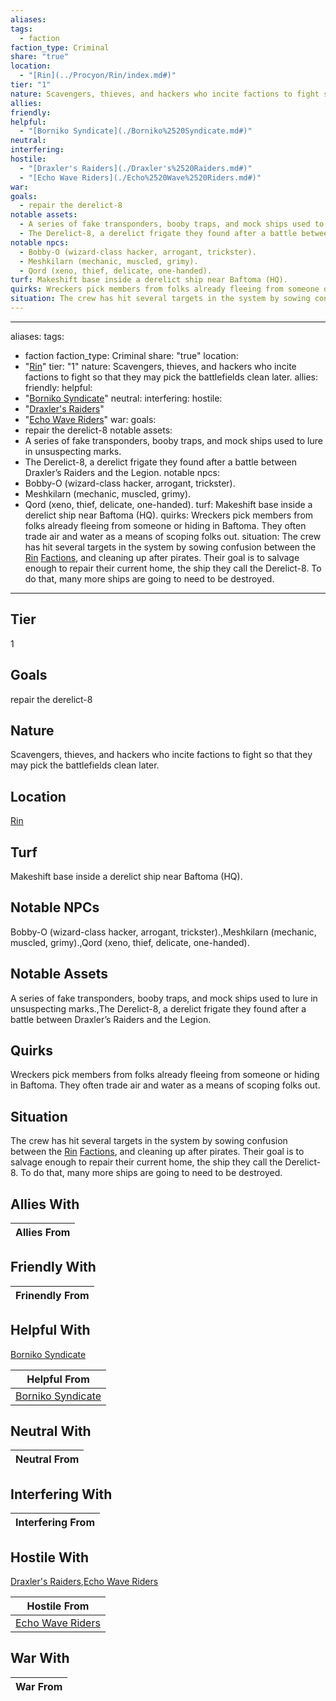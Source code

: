 ```yaml
---
aliases: 
tags:
  - faction
faction_type: Criminal
share: "true"
location:
  - "[Rin](../Procyon/Rin/index.md#)"
tier: "1"
nature: Scavengers, thieves, and hackers who incite factions to fight so that they may pick the battlefields clean later.
allies: 
friendly: 
helpful:
  - "[Borniko Syndicate](./Borniko%2520Syndicate.md#)"
neutral: 
interfering: 
hostile:
  - "[Draxler's Raiders](./Draxler's%2520Raiders.md#)"
  - "[Echo Wave Riders](./Echo%2520Wave%2520Riders.md#)"
war: 
goals:
  - repair the derelict-8
notable assets:
  - A series of fake transponders, booby traps, and mock ships used to lure in unsuspecting marks.
  - The Derelict-8, a derelict frigate they found after a battle between Draxler’s Raiders and the Legion.
notable npcs:
  - Bobby-O (wizard-class hacker, arrogant, trickster).
  - Meshkilarn (mechanic, muscled, grimy).
  - Qord (xeno, thief, delicate, one-handed).
turf: Makeshift base inside a derelict ship near Baftoma (HQ).
quirks: Wreckers pick members from folks already fleeing from someone or hiding in Baftoma. They often trade air and water as a means of scoping folks out.
situation: The crew has hit several targets in the system by sowing confusion between the [Rin](../Procyon/Rin/index.md#) [Factions](Factions/Factions.md), and cleaning up after pirates. Their goal is to salvage enough to repair their current home, the ship they call the Derelict-8. To do that, many more ships are going to need to be destroyed.
---
```

---
aliases:
tags:
  - faction
faction_type: Criminal
share: "true"
location:
  - "[Rin](../Procyon/Rin/index.md#)"
tier: "1"
nature: Scavengers, thieves, and hackers who incite factions to fight so that they may pick the battlefields clean later.
allies:
friendly:
helpful:
  - "[Borniko Syndicate](./Borniko%2520Syndicate.md#)"
neutral:
interfering:
hostile:
  - "[Draxler's Raiders](./Draxler's%2520Raiders.md#)"
  - "[Echo Wave Riders](./Echo%2520Wave%2520Riders.md#)"
war:
goals:
  - repair the derelict-8
notable assets:
  - A series of fake transponders, booby traps, and mock ships used to lure in unsuspecting marks.
  - The Derelict-8, a derelict frigate they found after a battle between Draxler’s Raiders and the Legion.
notable npcs:
  - Bobby-O (wizard-class hacker, arrogant, trickster).
  - Meshkilarn (mechanic, muscled, grimy).
  - Qord (xeno, thief, delicate, one-handed).
turf: Makeshift base inside a derelict ship near Baftoma (HQ).
quirks: Wreckers pick members from folks already fleeing from someone or hiding in Baftoma. They often trade air and water as a means of scoping folks out.
situation: The crew has hit several targets in the system by sowing confusion between the [Rin](../Procyon/Rin/index.md#) [Factions](Factions/Factions.md), and cleaning up after pirates. Their goal is to salvage enough to repair their current home, the ship they call the Derelict-8. To do that, many more ships are going to need to be destroyed.
---
## Tier

1

## Goals

repair the derelict-8

## Nature

Scavengers, thieves, and hackers who incite factions to fight so that they may pick the battlefields clean later.

## Location

[Rin](../Procyon/Rin/index.md.md#.md#.md#.md#)

## Turf

Makeshift base inside a derelict ship near Baftoma (HQ).

## Notable NPCs

Bobby-O (wizard-class hacker, arrogant, trickster).,Meshkilarn (mechanic, muscled, grimy).,Qord (xeno, thief, delicate, one-handed).

## Notable Assets

A series of fake transponders, booby traps, and mock ships used to lure in unsuspecting marks.,The Derelict-8, a derelict frigate they found after a battle between Draxler’s Raiders and the Legion.

## Quirks

Wreckers pick members from folks already fleeing from someone or hiding in Baftoma. They often trade air and water as a means of scoping folks out.

## Situation

The crew has hit several targets in the system by sowing confusion between the [Rin](Procyon/Rin/Rin.md) [Factions](Factions/Factions.md), and cleaning up after pirates. Their goal is to salvage enough to repair their current home, the ship they call the Derelict-8. To do that, many more ships are going to need to be destroyed.

## Allies With



| Allies From |
| ----------- |


## Friendly With



| Frinendly From |
| -------------- |


## Helpful With

[Borniko Syndicate](./Borniko%2520Syndicate.md.md#.md#)

| Helpful From                                         |
| ---------------------------------------------------- |
| [Borniko Syndicate](./Borniko%2520Syndicate.md.md#.md#) |


## Neutral With




| Neutral From |
| ------------ |



## Interfering With




| Interfering From |
| ---------------- |



## Hostile With

[Draxler's Raiders](./Draxler's%2520Raiders.md.md#.md#),[Echo Wave Riders](./Echo%2520Wave%2520Riders.md.md#.md#)


| Hostile From                                       |
| -------------------------------------------------- |
| [Echo Wave Riders](./Echo%2520Wave%2520Riders.md.md#.md#) |



## War With



| War From |
| -------- |

